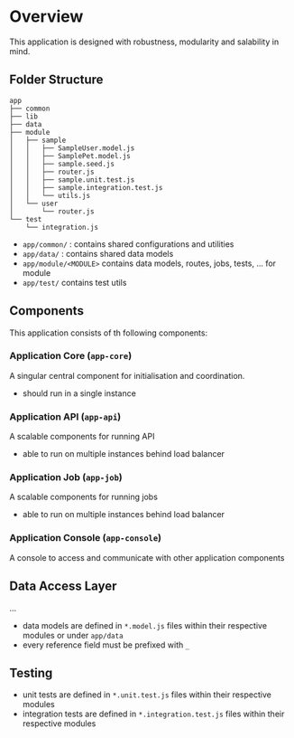 # Overview

This application is designed with robustness, modularity and salability in mind.

## Folder Structure

```
app
├── common
├── lib
├── data
├── module
│   ├── sample
│   │   ├── SampleUser.model.js
│   │   ├── SamplePet.model.js
│   │   ├── sample.seed.js
│   │   ├── router.js
│   │   ├── sample.unit.test.js
│   │   ├── sample.integration.test.js
│   │   └── utils.js
│   └── user
│       └── router.js
└── test
    └── integration.js
```

- `app/common/` : contains shared configurations and utilities
- `app/data/` : contains shared data models
- `app/module/<MODULE>` contains data models, routes, jobs, tests, ... for module
- `app/test/` contains test utils

## Components

This application consists of th following components:

### Application Core (`app-core`)

A singular central component for initialisation and coordination.

- should run in a single instance

### Application API (`app-api`)

A scalable components for running API

- able to run on multiple instances behind load balancer

### Application Job (`app-job`)

A scalable components for running jobs

- able to run on multiple instances behind load balancer

### Application Console (`app-console`)

A console to access and communicate with other application components

## Data Access Layer

...

- data models are defined in `*.model.js` files within their respective modules or under `app/data`
- every reference field must be prefixed with `_`

## Testing

- unit tests are defined in `*.unit.test.js` files within their respective modules
- integration tests are defined in `*.integration.test.js` files within their respective modules
